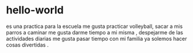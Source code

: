 # hello-world
es una practica para la escuela
me gusta practicar volleyball, sacar a mis parros a caminar 
me gusta darme tiempo a mi misma , despejarme de las actividades diarias 
me gusta pasar tiempo con mi familia ya solemos hacer cosas divertidas .
